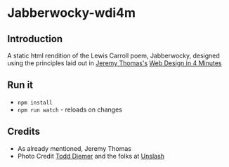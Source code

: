 # Jabberwocky-wdi4m

## Introduction

A static html rendition of the Lewis Carroll poem, Jabberwocky, designed using the principles laid out in [Jeremy Thomas's](http://jgthms.com/) [Web Design in 4 Minutes](http://jgthms.com/web-design-in-4-minutes/)

## Run it

 - `npm install`
 - `npm run watch` - reloads on changes

## Credits

 - As already mentioned, Jeremy Thomas
 - Photo Credit [Todd Diemer](https://unsplash.com/@todd_diemer) and the folks at [Unslash](https://unsplash.com)


